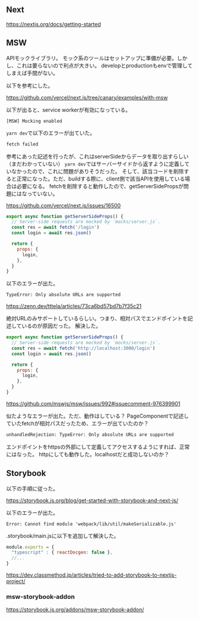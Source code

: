 ## Next

https://nextjs.org/docs/getting-started

## MSW
APIモックライブラリ。
モック系のツールはセットアップに準備が必要。しかし、これは要らないので利点が大きい。
developとproductionもenvで管理してしまえば手間がない。

以下を参考にした。

https://github.com/vercel/next.js/tree/canary/examples/with-msw

以下が出ると、service workerが有効になっている。

`[MSW] Mocking enabled`

`yarn dev`で以下のエラーが出ていた。

```bash
fetch failed
```

参考にあった記述を行ったが、これはserverSideからデータを取り出すらしい（まだわかっていない）
`yarn dev`ではサーバーサイドから返すように定義していなかったので、これに問題がありそうだった。
そして、該当コードを削除すると正常になった。ただ、buildする際に、client側で該当APIを使用している場合は必要になる。
fetchを削除すると動作したので、getServerSidePropsが問題にはなっていない。

https://github.com/vercel/next.js/issues/16500


```js
export async function getServerSideProps() {
  // Server-side requests are mocked by `mocks/server.js`.
  const res = await fetch('/login')
  const login = await res.json()

  return {
    props: {
      login,
    },
  }
}
```

以下のエラーが出た。

```bash
TypeError: Only absolute URLs are supported
```

https://zenn.dev/tttela/articles/73ca6bd57bd7b7f35c21

絶対URLのみサポートしているらしい。つまり、相対パスでエンドポイントを記述しているのが原因だった。
解決した。

```js
export async function getServerSideProps() {
  // Server-side requests are mocked by `mocks/server.js`.
  const res = await fetch('http://localhost:3000/login')
  const login = await res.json()

  return {
    props: {
      login,
    },
  }
}
```

https://github.com/mswjs/msw/issues/992#issuecomment-976399901


似たようなエラーが出た。ただ、動作はしている？
PageComponentで記述していたfetchが相対パスだったため、エラーが出ていたのか？

```bash
unhandledRejection: TypeError: Only absolute URLs are supported
```

エンドポイントをhttpsの外部にして定義してアクセスするようにすれば、正常にはなった。
httpにしても動作した。localhostだと成功しないのか？

## Storybook

以下の手順に従った。

https://storybook.js.org/blog/get-started-with-storybook-and-next-js/

以下のエラーが出た。

`Error: Cannot find module 'webpack/lib/util/makeSerializable.js'`

.storybook/main.jsに以下を追加して解決した。

```js
module.exports = {
  "typescript" : { reactDocgen: false },
  //...
}
```

https://dev.classmethod.jp/articles/tried-to-add-storybook-to-nextjs-project/

### msw-storybook-addon

https://storybook.js.org/addons/msw-storybook-addon/
